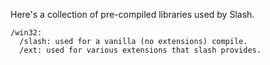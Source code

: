Here's a collection of pre-compiled libraries used by Slash.

```
/win32:
  /slash: used for a vanilla (no extensions) compile.
  /ext: used for various extensions that slash provides.
```